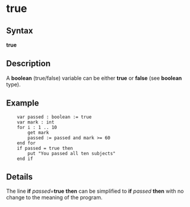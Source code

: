 
# true

## Syntax
**true**

## Description
A **boolean** (true/false) variable can be either **true** or **false** (see **boolean** type).


## Example


        var passed : boolean := true
        var mark : int
        for i : 1 .. 10
            get mark
            passed := passed and mark >= 60
        end for
        if passed = true then
            put "You passed all ten subjects"
        end if
## Details
The line **if** _passed_=**true** **then** can be simplified to **if** _passed_ **then** with no change to the meaning of the program.


